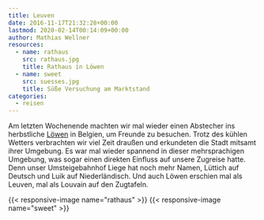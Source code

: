 ```yaml
---
title: Leuven
date: 2016-11-17T21:32:28+00:00
lastmod: 2020-02-14T00:14:09+00:00
author: Mathias Wellner
resources:
  - name: rathaus
    src: rathaus.jpg
    title: Rathaus in Löwen
  - name: sweet
    src: suesses.jpg
    title: Süße Versuchung am Marktstand
categories:
  - reisen
---
```

Am letzten Wochenende machten wir mal wieder einen Abstecher ins herbstliche <a href="https://de.wikipedia.org/wiki/L%C3%B6wen" target="_blank">Löwen</a> in Belgien, um Freunde zu besuchen. Trotz des kühlen Wetters verbrachten wir viel Zeit draußen und erkundeten die Stadt mitsamt ihrer Umgebung. Es war mal wieder spannend in dieser mehrsprachigen Umgebung, was sogar einen direkten Einfluss auf unsere Zugreise hatte. Denn unser Umsteigebahnhof Liege hat noch mehr Namen, Lüttich auf Deutsch und Luik auf Niederländisch. Und auch Löwen erschien mal als Leuven, mal als Louvain auf den Zugtafeln. 
<!--more-->

{{< responsive-image name="rathaus" >}}
{{< responsive-image name="sweet" >}}

